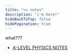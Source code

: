 ```yaml
---
title: ">> notes"
description: "i'm here!"
hideBackToTop: false
hidePagination: true
---
```


what???
- [A-LEVEL PHYSICS NOTES](./notes/Physics.pdf)

